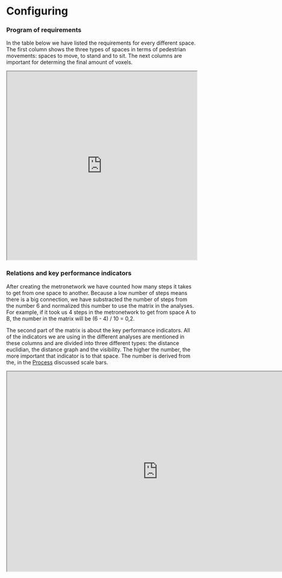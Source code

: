 # Configuring

### Program of requirements

In the table below we have listed the requirements for every different space. The first column shows the three types of spaces in terms of pedestrian movements: spaces to move, to stand and to sit. The next columns are important for determing the final amount of voxels. 

<iframe src="https://docs.google.com/spreadsheets/d/e/2PACX-1vSUts8k7R4_hz2rWuhN4-NteNzJmuPFeRJRk3Ekk6k-xDcrgBCpJfwdwzhqgC7oA_asSa_BA_fxlSIh/pubhtml?gid=0&amp;single=true&amp;widget=true&amp;headers=false" style="width:100%;height:500px;"></iframe>

### Relations and key performance indicators

After creating the metronetwork we have counted how many steps it takes to get from one space to another. Because a low number of steps means there is a big connection, we have substracted the number of steps from the number 6 and normalized this number to use the matrix in the analyses. 
For example, if it took us 4 steps in the metronetwork to get from space A to B, the number in the matrix will be (6 - 4) / 10 = 0,2.

The second part of the matrix is about the key performance indicators. All of the indicators we are using in the different analyses are mentioned in these columns and are divided into three different types: the distance euclidian, the distance graph and the visibility. The higher the number, the more important that indicator is to that space. The number is derived from the, in the [Process](/A2_Configuring/Process/#relations) discussed scale bars. 

<iframe src="https://docs.google.com/spreadsheets/d/e/2PACX-1vQcpjVZX_gdd3hFW6zgmu7Q4eKo0jPqa0bc6EQ1h4m_2R7WvXYYZ_3wB0C8myXJ2_uJgH-8gq1pUT8o/pubhtml?gid=0&amp;single=true&amp;widget=true&amp;headers=false" style="width:800px;height:530px;"></iframe>